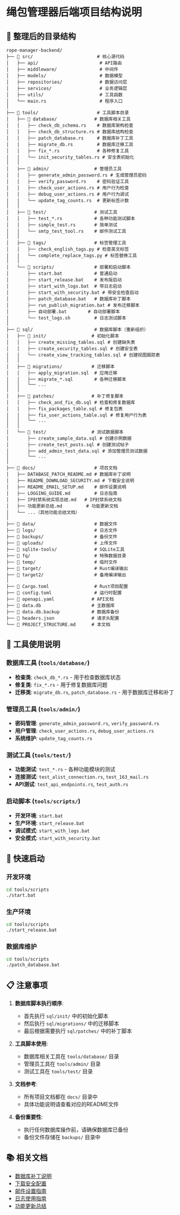 # 绳包管理器后端项目结构说明

## 📁 整理后的目录结构

```
rope-manager-backend/
├── 📁 src/                        # 核心源代码
│   ├── api/                       # API路由
│   ├── middleware/                # 中间件
│   ├── models/                    # 数据模型
│   ├── repositories/              # 数据访问层
│   ├── services/                  # 业务逻辑层
│   ├── utils/                     # 工具函数
│   └── main.rs                    # 程序入口
│
├── 📁 tools/                      # 工具脚本目录
│   ├── 📁 database/              # 数据库相关工具
│   │   ├── check_db_schema.rs    # 数据库架构检查
│   │   ├── check_db_structure.rs # 数据库结构检查
│   │   ├── patch_database.rs     # 数据库补丁工具
│   │   ├── migrate_db.rs         # 数据库迁移工具
│   │   ├── fix_*.rs              # 各种修复工具
│   │   └── init_security_tables.rs # 安全表初始化
│   │
│   ├── 📁 admin/                 # 管理员工具
│   │   ├── generate_admin_password.rs # 生成管理员密码
│   │   ├── verify_password.rs    # 密码验证工具
│   │   ├── check_user_actions.rs # 用户行为检查
│   │   ├── debug_user_actions.rs # 用户行为调试
│   │   └── update_tag_counts.rs  # 更新标签计数
│   │
│   ├── 📁 test/                  # 测试工具
│   │   ├── test_*.rs            # 各种功能测试脚本
│   │   ├── simple_test.rs       # 简单测试
│   │   └── smtp_test_tool.rs    # 邮件测试工具
│   │
│   ├── 📁 tags/                  # 标签管理工具
│   │   ├── check_english_tags.py # 检查英文标签
│   │   └── complete_replace_tags.py # 标签替换工具
│   │
│   └── 📁 scripts/               # 部署和启动脚本
│       ├── start.bat            # 普通启动
│       ├── start_release.bat    # 发布版启动
│       ├── start_with_logs.bat  # 带日志启动
│       ├── start_with_security.bat # 带安全检查启动
│       ├── patch_database.bat   # 数据库补丁脚本
│       ├── run_publish_migration.bat # 发布迁移脚本
│       ├── 自动部署.bat        # 自动部署脚本
│       └── test_logs.sh         # 日志测试脚本
│
├── 📁 sql/                       # 数据库脚本（重新组织）
│   ├── 📁 init/                 # 初始化脚本
│   │   ├── create_missing_tables.sql # 创建缺失表
│   │   ├── create_security_tables.sql # 创建安全表
│   │   └── create_view_tracking_tables.sql # 创建视图跟踪表
│   │
│   ├── 📁 migrations/           # 迁移脚本
│   │   ├── apply_migration.sql  # 应用迁移
│   │   ├── migrate_*.sql        # 各种迁移脚本
│   │   └── ...
│   │
│   ├── 📁 patches/              # 补丁修复脚本
│   │   ├── check_and_fix_db.sql # 检查和修复数据库
│   │   ├── fix_packages_table.sql # 修复包表
│   │   ├── fix_user_actions_table.sql # 修复用户行为表
│   │   └── ...
│   │
│   └── 📁 test/                 # 测试数据脚本
│       ├── create_sample_data.sql # 创建示例数据
│       ├── create_test_posts.sql # 创建测试帖子
│       ├── add_admin_test_data.sql # 添加管理员测试数据
│       └── ...
│
├── 📁 docs/                      # 项目文档
│   ├── DATABASE_PATCH_README.md # 数据库补丁说明
│   ├── README_DOWNLOAD_SECURITY.md # 下载安全说明
│   ├── README_EMAIL_SETUP.md    # 邮件设置说明
│   ├── LOGGING_GUIDE.md         # 日志指南
│   ├── IP封禁系统实现总结.md   # IP封禁系统文档
│   ├── 功能更新总结.md         # 功能更新文档
│   └── ...（其他功能总结文档）
│
├── 📁 data/                      # 数据文件
├── 📁 logs/                      # 日志文件
├── 📁 backups/                   # 备份文件
├── 📁 uploads/                   # 上传文件
├── 📁 sqlite-tools/              # SQLite工具
├── 📁 fq/                        # 特殊数据目录
├── 📁 temp/                      # 临时文件
├── 📁 target/                    # Rust编译输出
├── 📁 target2/                   # 备用编译输出
│
├── 📄 Cargo.toml                 # Rust项目配置
├── 📄 config.toml                # 运行时配置
├── 📄 openapi.yaml              # API文档
├── 📄 data.db                   # 主数据库
├── 📄 data.db.backup            # 数据库备份
├── 📄 headers.json              # 请求头配置
└── 📄 PROJECT_STRUCTURE.md      # 本文档
```

## 🎯 工具使用说明

### 数据库工具 (`tools/database/`)
- **检查类**: `check_db_*.rs` - 用于检查数据库状态
- **修复类**: `fix_*.rs` - 用于修复数据库问题
- **迁移类**: `migrate_db.rs`, `patch_database.rs` - 用于数据库迁移和补丁

### 管理员工具 (`tools/admin/`)
- **密码管理**: `generate_admin_password.rs`, `verify_password.rs`
- **用户管理**: `check_user_actions.rs`, `debug_user_actions.rs`
- **系统维护**: `update_tag_counts.rs`

### 测试工具 (`tools/test/`)
- **功能测试**: `test_*.rs` - 各种功能模块的测试
- **连接测试**: `test_alist_connection.rs`, `test_163_mail.rs`
- **API测试**: `test_api_endpoints.rs`, `test_auth.rs`

### 启动脚本 (`tools/scripts/`)
- **开发环境**: `start.bat`
- **生产环境**: `start_release.bat`
- **调试模式**: `start_with_logs.bat`
- **安全模式**: `start_with_security.bat`

## 🚀 快速启动

### 开发环境
```bash
cd tools/scripts
./start.bat
```

### 生产环境
```bash
cd tools/scripts
./start_release.bat
```

### 数据库维护
```bash
cd tools/scripts
./patch_database.bat
```

## 📋 注意事项

1. **数据库脚本执行顺序**:
   - 首先执行 `sql/init/` 中的初始化脚本
   - 然后执行 `sql/migrations/` 中的迁移脚本
   - 最后根据需要执行 `sql/patches/` 中的补丁脚本

2. **工具脚本使用**:
   - 数据库相关工具在 `tools/database/` 目录
   - 管理员工具在 `tools/admin/` 目录
   - 测试工具在 `tools/test/` 目录

3. **文档参考**:
   - 所有项目文档都在 `docs/` 目录中
   - 具体功能说明请查看对应的README文件

4. **备份重要性**:
   - 执行任何数据库操作前，请确保数据库已备份
   - 备份文件存储在 `backups/` 目录中

## 📚 相关文档

- [数据库补丁说明](docs/DATABASE_PATCH_README.md)
- [下载安全配置](docs/README_DOWNLOAD_SECURITY.md)
- [邮件设置指南](docs/README_EMAIL_SETUP.md)
- [日志使用指南](docs/LOGGING_GUIDE.md)
- [功能更新总结](docs/功能更新总结.md)